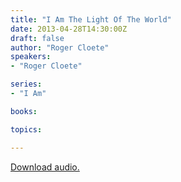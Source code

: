 ```yaml
---
title: "I Am The Light Of The World"
date: 2013-04-28T14:30:00Z
draft: false
author: "Roger Cloete"
speakers:
- "Roger Cloete"

series:
- "I Am"

books:

topics:

---
```

[Download audio.](https://s3.amazonaws.com/highway/sermons/2013_04/28_I_Am_The_Light_Of_The_World.mp3)